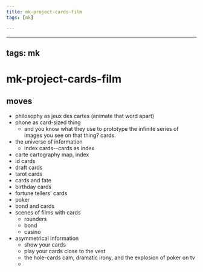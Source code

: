 ```yaml
---
title: mk-project-cards-film
tags: [mk]

---
```


---
tags: mk
---

# mk-project-cards-film

## moves

- philosophy as jeux des cartes (animate that word apart)
- phone as card-sized thing
    - and you know what they use to prototype the infinite series of images you see on that thing? cards.
- the universe of information
    - index cards--cards as index
- carte cartography map, index
- id cards
- draft cards
- tarot cards
- cards and fate
- birthday cards
- fortune tellers' cards
- poker
- bond and cards
- scenes of films with cards
    - rounders
    - bond
    - casino
- asymmetrical information
    - show your cards
    - play your cards close to the vest
    - the hole-cards cam, dramatic irony, and the explosion of poker on tv
    - 